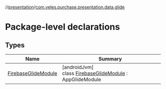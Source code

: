 //[presentation](../../index.md)/[com.veles.purchase.presentation.data.glide](index.md)

# Package-level declarations

## Types

| Name | Summary |
|---|---|
| [FirebaseGlideModule](-firebase-glide-module/index.md) | [androidJvm]<br>class [FirebaseGlideModule](-firebase-glide-module/index.md) : AppGlideModule |

